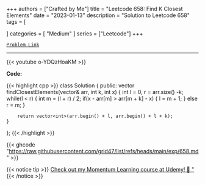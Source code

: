 
+++
authors = ["Crafted by Me"]
title = "Leetcode 658: Find K Closest Elements"
date = "2023-01-13"
description = "Solution to Leetcode 658"
tags = [
    
]
categories = [
    "Medium"
]
series = ["Leetcode"]
+++



[`Problem Link`](https://leetcode.com/problems/find-k-closest-elements/description/)

---

{{< youtube o-YDQzHoaKM >}}

**Code:**

{{< highlight cpp >}}
class Solution {
public:
    vector<int> findClosestElements(vector<int>& arr, int k, int x) {
        int l = 0, r = arr.size() -k;
        while(l < r) {
            int m = (l + r) / 2;
            if(x - arr[m] > arr[m + k] - x) {
                l = m + 1;
            } else r = m;
        }
        
        return vector<int>(arr.begin() + l, arr.begin() + l + k);
    }
};
{{< /highlight >}}

{{< ghcode "https://raw.githubusercontent.com/grid47/list/refs/heads/main/exp/658.md" >}}

{{< notice tip >}}
[Check out my Momentum Learning course at Udemy! 🚀 "](https://www.udemy.com/course/blind-75-the-data-structures-and-algorithms-essentials/)
{{< /notice >}}

